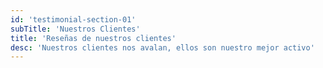 ```yaml
---
id: 'testimonial-section-01'
subTitle: 'Nuestros Clientes'
title: 'Reseñas de nuestros clientes'
desc: 'Nuestros clientes nos avalan, ellos son nuestro mejor activo'
---
```

